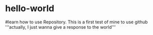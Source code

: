 # hello-world
#learn how to use Repository. This is a first test of mine to use github
'''actually, I just wanna give a response to the world'''
